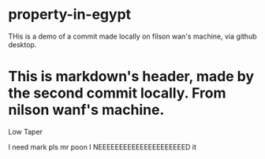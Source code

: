 # property-in-egypt

<p>THis is a demo of a commit made locally on filson wan's machine, via github desktop.</p>

# This is markdown's header, made by the second commit locally. From nilson wanf's machine.

Low Taper

I need mark pls mr poon I NEEEEEEEEEEEEEEEEEEEEED it

